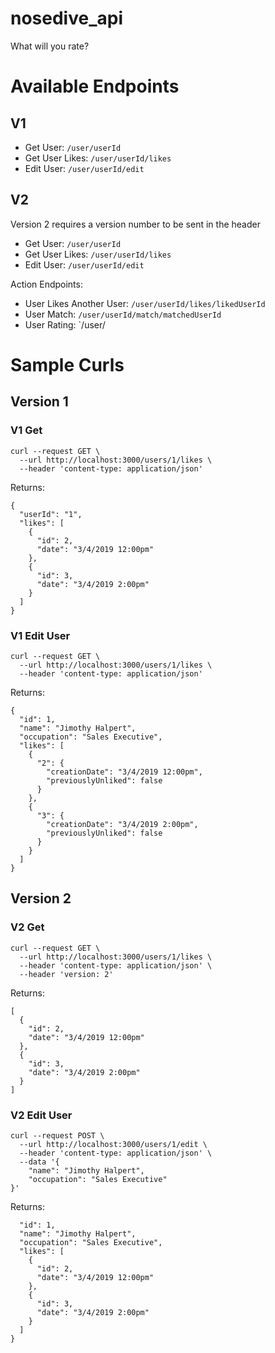 # nosedive_api
What will you rate?

# Available Endpoints

## V1
* Get User: `/user/userId`
* Get User Likes: `/user/userId/likes`
* Edit User: `/user/userId/edit`

## V2

Version 2 requires a version number to be sent in the header

* Get User: `/user/userId`
* Get User Likes: `/user/userId/likes`
* Edit User: `/user/userId/edit`

Action Endpoints:
* User Likes Another User: `/user/userId/likes/likedUserId`
* User Match: `/user/userId/match/matchedUserId`
* User Rating: `/user/ 

# Sample Curls

## Version 1

### V1 Get
```
curl --request GET \
  --url http://localhost:3000/users/1/likes \
  --header 'content-type: application/json'
```
Returns:

```
{
  "userId": "1",
  "likes": [
    {
      "id": 2,
      "date": "3/4/2019 12:00pm"
    },
    {
      "id": 3,
      "date": "3/4/2019 2:00pm"
    }
  ]
}
```

### V1 Edit User
```
curl --request GET \
  --url http://localhost:3000/users/1/likes \
  --header 'content-type: application/json'
```

Returns:

```
{
  "id": 1,
  "name": "Jimothy Halpert",
  "occupation": "Sales Executive",
  "likes": [
    {
      "2": {
        "creationDate": "3/4/2019 12:00pm",
        "previouslyUnliked": false
      }
    },
    {
      "3": {
        "creationDate": "3/4/2019 2:00pm",
        "previouslyUnliked": false
      }
    }
  ]
}
```

## Version 2

### V2 Get
```
curl --request GET \
  --url http://localhost:3000/users/1/likes \
  --header 'content-type: application/json' \
  --header 'version: 2'
```

Returns:

```
[
  {
    "id": 2,
    "date": "3/4/2019 12:00pm"
  },
  {
    "id": 3,
    "date": "3/4/2019 2:00pm"
  }
]
```

### V2 Edit User
```
curl --request POST \
  --url http://localhost:3000/users/1/edit \
  --header 'content-type: application/json' \
  --data '{
	"name": "Jimothy Halpert",
	"occupation": "Sales Executive"
}'
```

Returns:

```{
  "id": 1,
  "name": "Jimothy Halpert",
  "occupation": "Sales Executive",
  "likes": [
    {
      "id": 2,
      "date": "3/4/2019 12:00pm"
    },
    {
      "id": 3,
      "date": "3/4/2019 2:00pm"
    }
  ]
}
```

